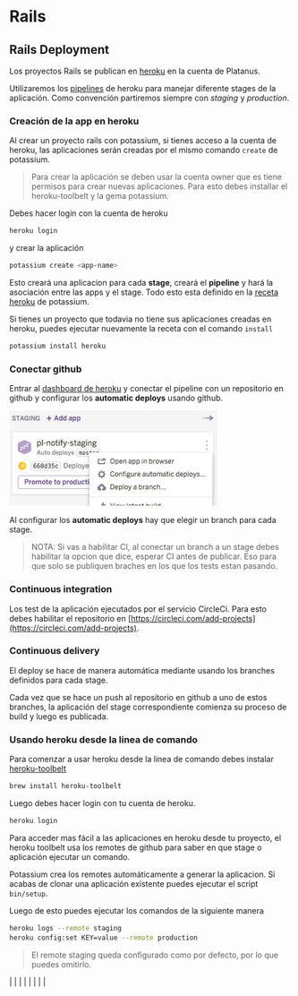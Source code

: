 # Rails

## Rails Deployment

Los proyectos Rails se publican en [heroku](https://dashboard.heroku.com/) en la cuenta de Platanus.

Utilizaremos los [pipelines](https://devcenter.heroku.com/articles/pipelines) de heroku para manejar diferente stages de la aplicación. Como convención partiremos siempre con *staging* y *production*.

### Creación de la app en heroku

Al crear un proyecto rails con potassium, si tienes acceso a la cuenta de heroku,
las aplicaciones serán creadas por el mismo comando `create` de potassium.

> Para crear la aplicación se deben usar la cuenta owner que es tiene permisos para crear nuevas aplicaciones. Para esto debes installar el heroku-toolbelt y la gema potassium.

Debes hacer login con la cuenta de heroku

```bash
heroku login
```

y crear la aplicación

```bash
potassium create <app-name>
```

Esto creará una aplicacion para cada **stage**, creará el **pipeline** y hará la asociación entre las apps y el stage. Todo esto esta definido en la [receta heroku](https://github.com/platanus/potassium/blob/master/lib/potassium/recipes/heroku.rb) de potassium.

Si tienes un proyecto que todavia no tiene sus aplicaciones creadas en heroku,
puedes ejecutar nuevamente la receta con el comando `install`

```bash
potassium install heroku
```

### Conectar github

Entrar al [dashboard de heroku](https://dashboard.heroku.com/) y conectar el pipeline con un repositorio en github y configurar los **automatic deploys** usando github.

<img src='assets/rails-1.png'/>

Al configurar los **automatic deploys** hay que elegir un branch para cada stage.

> NOTA: Si vas a habilitar CI, al conectar un branch a un stage debes habilitar
la opcion que dice, esperar CI antes de publicar. Eso para que solo se publiquen
braches en los que los tests estan pasando.

### Continuous integration

Los test de la aplicación ejecutados por el servicio CircleCi. Para esto debes
habilitar el repositorio en [https://circleci.com/add-projects](https://circleci.com/add-projects).

### Continuous delivery

El deploy se hace de manera automática mediante usando los branches definidos para cada stage.

Cada vez que se hace un push al repositorio en github a uno de estos branches, la aplicación del stage correspondiente comienza su proceso de build y luego es publicada.

### Usando heroku desde la linea de comando

Para comenzar a usar heroku desde la linea de comando debes instalar [heroku-toolbelt](https://toolbelt.heroku.com/)

```bash
brew install heroku-toolbelt
```

Luego debes hacer login con tu cuenta de heroku.

```bash
heroku login
```

Para acceder mas fácil a las aplicaciones en heroku desde tu proyecto, el heroku
toolbelt usa los remotes de github para saber en que stage o aplicación ejecutar
un comando.

Potassium crea los remotes automáticamente a generar la aplicacion. Si acabas de
clonar una aplicación existente puedes ejecutar el script `bin/setup`.

Luego de esto puedes ejecutar los comandos de la siguiente manera

```bash
heroku logs --remote staging
heroku config:set KEY=value --remote production
```

> El remote staging queda configurado como por defecto, por lo que puedes omitirlo.

|  |
|  |
|  |
|  |



